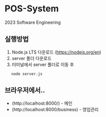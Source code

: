# POS-System
2023 Software Engineering
## 실행방법
1. Node.js LTS 다운로드 (https://nodejs.org/en)
2. server 폴더 다운로드
3. 터미널에서 server 폴더로 이동 후 
```
   node server.js
```
## 브라우저에서..
- (http://localhost:8000/) - 메인
- (http://localhost:8000/business) - 영업관리
